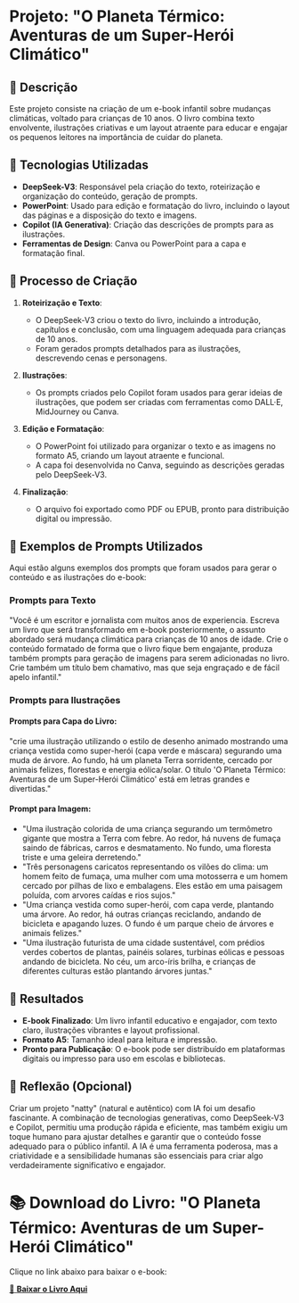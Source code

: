 # Projeto: "O Planeta Térmico: Aventuras de um Super-Herói Climático"

## 📒 Descrição
Este projeto consiste na criação de um e-book infantil sobre mudanças climáticas, voltado para crianças de 10 anos. O livro combina texto envolvente, ilustrações criativas e um layout atraente para educar e engajar os pequenos leitores na importância de cuidar do planeta.

## 🤖 Tecnologias Utilizadas
- **DeepSeek-V3**: Responsável pela criação do texto, roteirização e organização do conteúdo, geração de prompts.
- **PowerPoint**: Usado para edição e formatação do livro, incluindo o layout das páginas e a disposição do texto e imagens.
- **Copilot (IA Generativa)**: Criação das descrições de prompts para as ilustrações.
- **Ferramentas de Design**: Canva ou PowerPoint para a capa e formatação final.

## 🧐 Processo de Criação
1. **Roteirização e Texto**:
   - O DeepSeek-V3 criou o texto do livro, incluindo a introdução, capítulos e conclusão, com uma linguagem adequada para crianças de 10 anos.
   - Foram gerados prompts detalhados para as ilustrações, descrevendo cenas e personagens.

2. **Ilustrações**:
   - Os prompts criados pelo Copilot foram usados para gerar ideias de ilustrações, que podem ser criadas com ferramentas como DALL·E, MidJourney ou Canva.

3. **Edição e Formatação**:
   - O PowerPoint foi utilizado para organizar o texto e as imagens no formato A5, criando um layout atraente e funcional.
   - A capa foi desenvolvida no Canva, seguindo as descrições geradas pelo DeepSeek-V3.

4. **Finalização**:
   - O arquivo foi exportado como PDF ou EPUB, pronto para distribuição digital ou impressão.

## 🎨 Exemplos de Prompts Utilizados

Aqui estão alguns exemplos dos prompts que foram usados para gerar o conteúdo e as ilustrações do e-book:

### **Prompts para Texto**

"Você é um escritor e jornalista com muitos anos de experiencia. Escreva um livro que será transformado em e-book posteriormente, o assunto abordado será mudança climática para crianças de 10 anos de idade. Crie o conteúdo formatado de forma que o livro fique bem engajante, produza também prompts para geração de imagens para serem adicionadas no livro. Crie também um título bem chamativo, mas que seja engraçado e de fácil apelo infantil."

### **Prompts para Ilustrações**

#### **Prompts para Capa do Livro:**

"crie uma ilustração utilizando o estilo de desenho animado mostrando uma criança vestida como super-herói (capa verde e máscara) segurando uma muda de árvore. Ao fundo, há um planeta Terra sorridente, cercado por animais felizes, florestas e energia eólica/solar. O título 'O Planeta Térmico: Aventuras de um Super-Herói Climático' está em letras grandes e divertidas."

#### **Prompt para Imagem:**

- "Uma ilustração colorida de uma criança segurando um termômetro gigante que mostra a Terra com febre. Ao redor, há nuvens de fumaça saindo de fábricas, carros e desmatamento. No fundo, uma floresta triste e uma geleira derretendo."
- "Três personagens caricatos representando os vilões do clima: um homem feito de fumaça, uma mulher com uma motosserra e um homem cercado por pilhas de lixo e embalagens. Eles estão em uma paisagem poluída, com arvores caídas e rios sujos."
- "Uma criança vestida como super-herói, com capa verde, plantando uma árvore. Ao redor, há outras crianças reciclando, andando de bicicleta e apagando luzes. O fundo é um parque cheio de árvores e animais felizes."
- "Uma ilustração futurista de uma cidade sustentável, com prédios verdes cobertos de plantas, painéis solares, turbinas eólicas e pessoas andando de bicicleta. No céu, um arco-íris brilha, e crianças de diferentes culturas estão plantando árvores juntas."

## 🚀 Resultados
- **E-book Finalizado**: Um livro infantil educativo e engajador, com texto claro, ilustrações vibrantes e layout profissional.
- **Formato A5**: Tamanho ideal para leitura e impressão.
- **Pronto para Publicação**: O e-book pode ser distribuído em plataformas digitais ou impresso para uso em escolas e bibliotecas.

## 💭 Reflexão (Opcional)
Criar um projeto "natty" (natural e autêntico) com IA foi um desafio fascinante. A combinação de tecnologias generativas, como DeepSeek-V3 e Copilot, permitiu uma produção rápida e eficiente, mas também exigiu um toque humano para ajustar detalhes e garantir que o conteúdo fosse adequado para o público infantil. A IA é uma ferramenta poderosa, mas a criatividade e a sensibilidade humanas são essenciais para criar algo verdadeiramente significativo e engajador.

# 📚 Download do Livro: "O Planeta Térmico: Aventuras de um Super-Herói Climático"

Clique no link abaixo para baixar o e-book:

[🔗 **Baixar o Livro Aqui**](https://github.com/seu-usuario/seu-repositorio/raw/main/nome-do-arquivo.pdf)
